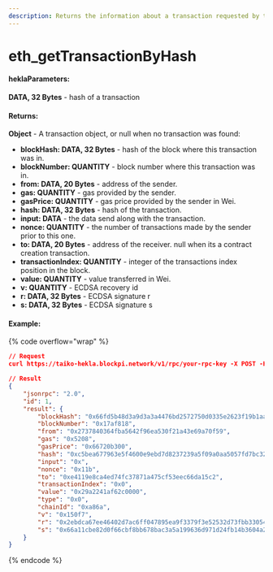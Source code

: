 ```yaml
---
description: Returns the information about a transaction requested by transaction hash.
---
```


# eth\_getTransactionByHash

#### hekla**Parameters:**

**DATA, 32 Bytes** - hash of a transaction

#### **Returns:**

**Object** - A transaction object, or null when no transaction was found:

* **blockHash: DATA, 32 Bytes** - hash of the block where this transaction was in.
* **blockNumber: QUANTITY** - block number where this transaction was in.
* **from: DATA, 20 Bytes** - address of the sender.
* **gas: QUANTITY** - gas provided by the sender.
* **gasPrice: QUANTITY** - gas price provided by the sender in Wei.
* **hash: DATA, 32 Bytes** - hash of the transaction.
* **input: DATA** - the data send along with the transaction.
* **nonce: QUANTITY** - the number of transactions made by the sender prior to this one.
* **to: DATA, 20 Bytes** - address of the receiver. null when its a contract creation transaction.
* **transactionIndex: QUANTITY** - integer of the transactions index position in the block.
* **value: QUANTITY** - value transferred in Wei.
* **v: QUANTITY** - ECDSA recovery id
* **r: DATA, 32 Bytes** - ECDSA signature r
* **s: DATA, 32 Bytes** - ECDSA signature s

#### Example:

{% code overflow="wrap" %}
```json
// Request
curl https://taiko-hekla.blockpi.network/v1/rpc/your-rpc-key -X POST -H "Content-Type: application/json" --data '{"jsonrpc":"2.0","method":"eth_getTransactionByHash","params":["0xc5bea677963e5f4600e9ebd7d8237239a5f09a0aa5057fd7bc323c0a3defc446"],"id":1}'

// Result
{
    "jsonrpc": "2.0",
    "id": 1,
    "result": {
        "blockHash": "0x66fd5b48d3a9d3a3a4476bd2572750d0335e2623f19b1aaa4df1d45fa2a34d2b",
        "blockNumber": "0x17af818",
        "from": "0x2737840364fba5642f96ea530f21a43e69a70f59",
        "gas": "0x5208",
        "gasPrice": "0x66720b300",
        "hash": "0xc5bea677963e5f4600e9ebd7d8237239a5f09a0aa5057fd7bc323c0a3defc446",
        "input": "0x",
        "nonce": "0x11b",
        "to": "0xe4119e8ca4ed74fc37871a475cf53eec66da15c2",
        "transactionIndex": "0x0",
        "value": "0x29a2241af62c0000",
        "type": "0x0",
        "chainId": "0xa86a",
        "v": "0x150f7",
        "r": "0x2ebdca67ee46402d7ac6ff047895ea9f3379f3e52532d73fbb33054b946c4122",
        "s": "0x66a11cbe82d0f66cbf8bb678bac3a5a199636d971d24fb14b3604a2392d545e5"
    }
}
```
{% endcode %}
